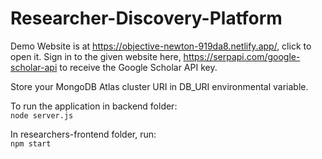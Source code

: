 # Researcher-Discovery-Platform
Demo Website is at https://objective-newton-919da8.netlify.app/, click to open it.
Sign in to the given website here, https://serpapi.com/google-scholar-api to receive the Google Scholar API key.

Store your MongoDB Atlas cluster URI in DB_URI environmental variable.

To run the application in backend folder: \
``` node server.js ```

In researchers-frontend folder, run: \
```npm start```
